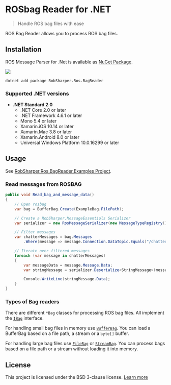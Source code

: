 # ROSbag Reader for .NET
> Handle ROS bag files with ease

ROS Bag Reader allows you to process ROS bag files.


## Installation

ROS Message Parser for .Net is available as 
[NuGet Package](https://www.nuget.org/packages/RobSharper.Ros.BagReader/).

![](https://img.shields.io/nuget/v/RobSharper.Ros.BagReader.svg)


```
dotnet add package RobSharper.Ros.BagReader
``` 

### Supported .NET versions
 
* **.NET Standard 2.0**
    * .NET Core 2.0 or later
    * .NET Framework 4.6.1 or later
    * Mono 5.4 or later
    * Xamarin.iOS 10.14 or later
    * Xamarin.Mac 3.8 or later
    * Xamarin.Android 8.0 or later
    * Universal Windows Platform 10.0.16299 or later


## Usage

See [RobSharper.Ros.BagReader.Examples Project](RobSharper.Ros.BagReader.Examples/).

### Read messages from ROSBAG

```c#
public void Read_bag_and_message_data()
{
    // Open rosbag
    var bag = BufferBag.Create(ExampleBag.FilePath);

    // Create a RobSharper.MessageEssentiols Serializer
    var serializer = new RosMessageSerializer(new MessageTypeRegistry());

    // Filter messages
    var chatterMessages = bag.Messages
        .Where(message => message.Connection.DataTopic.Equals("/chatter"));

    // Iterate over filtered messages
    foreach (var message in chatterMessages)
    {
        var messageData = message.Message.Data;
        var stringMessage = serializer.Deserialize<StringMessage>(messageData);

        Console.WriteLine(stringMessage.Data);
    }
}
```

### Types of Bag readers

There are different `*Bag` classes for processing ROS bag files.
All implement the [`IBag`](RobSharper.Ros.BagReader/IBag.cs) interface.

For handling small bag files in memory use [`BufferBag`](RobSharper.Ros.BagReader/BufferBag.cs). 
You can load a BufferBag based on a file path, a stream or a `byte[]` buffer.

For handling large bag files use [`FileBag`](RobSharper.Ros.BagReader/FileBag.cs) or 
[`StreamBag`](RobSharper.Ros.BagReader/StreamBag.cs).
You can process bags based on a file path or a stream without loading it into memory.


## License

This project is licensed under the BSD 3-clause license. 
[Learn more](https://choosealicense.com/licenses/bsd-3-clause/)
